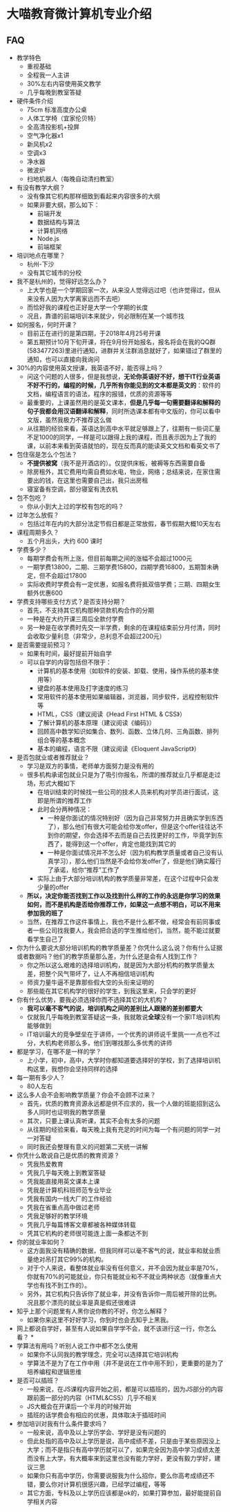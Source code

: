 # 大喵教育微计算机专业介绍

## FAQ

* 教学特色
    * 重视基础
    * 全程我一人主讲
    * 30%左右内容使用英文教学
    * 几乎每晚到教室答疑
* 硬件条件介绍
    * 75cm 标准高度办公桌
    * 人体工学椅（宜家伦贝特）
    * 全高清投影机+投屏
    * 空气净化器x1
    * 新风机x2
    * 空调x3
    * 净水器
    * 微波炉
    * 扫地机器人（每晚自动清扫教室）
* 有没有教学大纲？
    * 没有像其它机构那样细致到看起来内容很多的大纲
    * 如果非要大纲，那么如下：
        * 前端开发
        * 数据结构与算法
        * 计算机网络
        * Node.js
        * 前端框架
* 培训地点在哪里？
    * 杭州-下沙
    * 没有其它城市的分校
* 我不是杭州的，觉得好远怎么办？
    * 上大学也是一个学期回家一次，从来没人觉得远过吧（也许觉得过，但从来没有人因为大学离家远而不去吧）
    * 而恰好我的课程也正好是大学一个学期的长度
    * 况且，靠谱的前端培训本来就少，何必限制在某一个城市找
* 如何报名，何时开课？
    * 目前正在进行的是第四期，于2018年4月25号开课
    * 第五期预计10月下旬开课，将在9月份开始报名，报名将会在我的QQ群(583477263)里进行通知，进群并关注群消息就好了，如果错过了群里的通知，也可以直接向我询问
* 30%的内容使用英文授课，我英语不好，能否得上吗？
    * 问这个问题的人很多，但是我想说，**无论你英语好不好，想干IT行业英语不好不行的，编程的时候，几乎所有你能见到的文本都是英文的**：软件的文档，编程语言的语法，程序的报错，优质的资源等等
    * 最重要的，上课虽然用的是英文课本，**但是几乎每一句需要翻译和解释的句子我都会用汉语翻译和解释**，同时所选课本都有中文版的，你可以看中文版，虽然我极力不推荐这么做
    * 从往期的经验来看，英语达到高中水平就足够跟上了，往期有一些词汇量不足1000的同学，一样是可以跟得上我的课程，而且表示因为上了我的课，以前本来看到英语就怕的，现在反而真的能读英文文档和看英文书了
* 包住宿是怎么个包法？
    * **不提供被窝**（我不是开酒店的）。仅提供床板，被褥等东西需要自备
    * 除房租外，其它费用均需自费如水电，物业，网络；总结来说，在家住需要出的钱，在这里也需要自己出，我只出房租
    * 寝室备有空调，部分寝室有洗衣机
* 包不包吃？
    * 你从小到大上过的学校有包吃的吗？
* 过年怎么放假？
    * 包括过年在内的大部分法定节假日都是正常放假，春节假期大概10天左右
* 课程周期多久？
    * 五个月出头，大约 600 课时
* 学费多少？
    * 每期学费会有所上涨，但目前每期之间的涨幅不会超过1000元
    * 一期学费13800，二期、三期学费15800，四期学费16800，五期暂未确定，但不会超过17800
    * 实际收费时学费会有一定优惠，如报名费将抵双倍学费；三期、四期女生额外优惠600
* 学费支持哪些支付方式？是否支持分期？
    * 首先，不支持其它机构那种贷款机构合作的分期
    * 一种是在大约开课三周后全款付学费
    * 另一种是在收学费时先交一半学费，剩余的在课程结束前分月付清，同时会收取少量利息（非常少，总利息不会超过200元）
* 是否需要提前预习？
    * 如果有时间，最好提前开始自学
    * 可以自学的内容包括但不限于：
        * 计算机的基本使用（如软件的安装、卸载、使用，操作系统的基本使用等）
        * 键盘的基本使用及打字速度的练习
        * 常用软件的基本使用如果编辑器，浏览器，同步软件，远程控制软件等
        * HTML，CSS（建议阅读《Head First HTML & CSS》）
        * 了解计算机的基本原理（建议阅读《编码》）
        * 回顾高中数学知识如集合、数列、函数、立体几何、三角函数、排列组合等的基本概念
        * 基本的编程，语言不限（建议阅读《Eloquent JavaScript》）
* 是否包就业或者推荐就业？
    * 学习是双方的事情，老师单方面努力是没有用的
    * 很多机构承诺包就业只是为了吸引你报名，所谓的推荐就业几乎都是走过场，形式大概如下
        * 在培训结束的时候找一些公司的技术人员来机构对学员进行面试，这即是所谓的推荐工作
        * 此时会分两种情况：
            * 一种是你面试的情况特别好（因为自己非常努力并且确实学到东西了），那么他们有很大可能会给你发offer，但是这个offer往往达不到你的期望，你会选择不去而是自己去找更好的工作，毕竟学到东西了，能得到这一个offer，肯定也能找到其它的
            * 一种是你面试情况并不怎么好（因为机构教学质量或者自己没有认真学习），那么他们当然是不会给你发offer了，但是他们确实履行了承诺，给你“推荐”工作了
        * 实际上由于大部分培训机构的教学质量非常差，在这个过程中只会发少量的offer
    * **所以，决定你能否找到工作以及找到什么样的工作的永远是你学习的效果如何，而不是机构是否给你推荐工作，如果这一点想不明白，可以不用来参加我的班了**
    * 当然，在推荐工作这件事情上，我也不是什么都不做，经常会有前同事或者一些公司找我要人，我会把合适的学生推给他们，当然，能不能过就要看学生自己了
* 你为什么要说大部分培训机构的教学质量差？你凭什么这么说？你有什么证据或者数据吗？他们的教学质量那么差，为什么还是会有人找到工作？
    * 你之所以这么艰难的选择培训机构，就是因为大部分机构的教学质量太差，把整个风气带坏了，让人不再相信培训机构
    * 师资力量牛逼不是靠那些假大空的头衔来证明的
    * 那些能在其它机构学的很好的学生，到我这里来，只会学的更好
* 你有什么优势，要我必须选择你而不选择其它的大机构？
    * **我可以毫不客气的说，培训机构之间的差别比人跟猪的差别都要大**
    * 仅就我几乎每晚到教室答疑这一条，我就敢说**全球**没有一个家IT培训机构能够做到
    * IT培训最大的竞争壁垒在于讲师，一个优秀的讲师说千里挑一一点也不过分，大机构老师那么多，他们到哪找那么多优秀的讲师
* 都是学习，在哪不是一样的学？
    * 上小学，初中，高中，大学时你都知道要选择好的学校，到了选择培训机构这里，我想你会坚持同样的选择
* 每一期有多少人？
    * 80人左右
* 这么多人会不会影响教学质量？你会不会顾不过来？
    * 首先，优质的教育资源永远都是供不应求的，我一个人做的班能招到这么多人同时也证明我的教学质量
    * 其次，只要上课认真听课，其实不会有太多的问题
    * 从往期的经验来看，每天晚上我有充足的时间为每一个有问题的同学一对一对答疑
    * 同时我还会整理有意义的问题第二天统一讲解
* 你凭什么敢说自己是优质的教育资源？
    * 凭我热爱教育
    * 凭我几乎每天晚上到教室答疑
    * 凭我能直接用英文课本上课
    * 凭我是计算机科班师范专业毕业
    * 凭我有国内一线大厂的工作经验
    * 凭我在省重点高中做过老师
    * 凭我足够好的教学环境
    * 凭我几乎每篇博客文章都被各种媒体转载
    * 凭其它机构的老师很可能连上面一条都达不到
* 你的就业率如何？
    * 这方面我没有精确的数据，但我同样可以毫不客气的说，就业率和就业质量绝对吊打其它99%的机构。
    * 对于个人来说，看整体就业率没有任何意义，并不会因为就业率是70%，你就有70%的可能就业，你只有能就业和不不就业两种状态（就像重点大学也有找不到工作的）。
    * 另外，其它机构只告诉你了就业率，并没有告诉你一周后被开除的比例。况且那个漂亮的就业率是真是假还很难讲
* 知乎上那个问题里有人黑你说你教的不好，你怎么解释？
    * 如果你来这里不好好学习，你到时也会去知乎上黑我。
* 网上都说自学好，甚至有人说如果自学学不会，就不该进行这一行，你怎么看？
    * 
* 学算法有用吗？听别人说工作中都不怎么使用
    * 如果你不认同我的教学理念，完全可以选择其它培训机构
    * 学算法不是为了在工作中用（并不是说在工作中用不到），更重要的是为了培养编程和逻辑思维
* 是否可以插班？
    * 一般来说，在JS课程内容开始之前，都是可以插班的，因为JS部分的内容跟前面一部分的内容（HTML&CSS）几乎不相关
    * JS大概会在开课后一个半月的时候开始
    * 插班的话学费会有相应的优惠，具体取决于插班时间
* 参加培训对我有什么条件要求吗？
    * 一般来说，高中及以上学历学会、学好是没有问题的
    * 但此处指的高中及以上学历是说，高中成绩不差，只是由于某些原因没上大学；而不是指只有高中学历就可以了，如果完全因为高中学习成绩太差而没有上大学，有大概率来到这里也没有能力学好，更没有毅力学好，建议三思
    * 如果你只有高中学历，你需要说服我为什么招你，要么你高考成绩还不错，要么你对计算机很感兴趣，已经学过编程，等等
    * 其它方面，专科及以上学历应该都是ok的，如果打算参加，最好能提前自学相关内容


